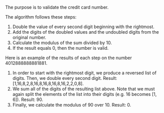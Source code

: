 The purpose is to validate the credit card number.

The algorithm follows these steps:
1. Double the value of every second digit beginning with the rightmost.
2. Add the digits of the doubled values and the undoubled digits from the original number.
3. Calculate the modulus of the sum divided by 10.
4. If the result equals 0, then the number is valid.

Here is an example of the results of each step on the number 4012888888881881.
1. In order to start with the rightmost digit, we produce a reversed list of digits. Then, we double every second digit. Result: [1,16,8,2,8,16,8,16,8,16,8,16,2,2,0,8].
2. We sum all of the digits of the resulting list above. Note that we must again split the elements of the list into their digits (e.g. 16 becomes [1, 6]). Result: 90.
3. Finally, we calculate the modulus of 90 over 10. Result: 0.
